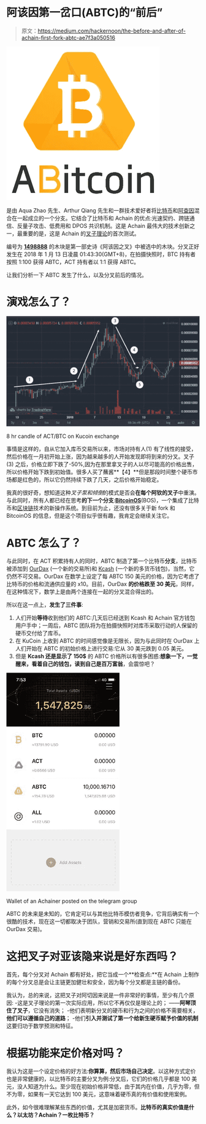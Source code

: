 # 阿该因第一岔口(ABTC)的“前后”

> 原文：<https://medium.com/hackernoon/the-before-and-after-of-achain-first-fork-abtc-ae7f3a050516>

![](img/6254440c1c8b80dae905ba67da8b89a0.png)

是由 Aqua Zhao 先生、Arthur Qiang 先生和一群技术爱好者将[比特币](https://hackernoon.com/tagged/bitcoin)和[阿查因](https://www.achain.com/)混合在一起成立的一个分支。它结合了比特币和 Achain 的优点:光速契约、跨链通信、反量子攻击、低费用和 DPOS 共识机制。这是 Achain 最伟大的技术创新之一，最重要的是，这是 Achain 的[叉子理论](https://blog.goodaudience.com/achain-simply-the-future-53c905a43019)的首次测试。

编号为 [**1498888**](https://browser.achain.com/#/BlockInfo/1498888) 的木块是第一部史诗《阿该因之叉》中被选中的木块。分叉正好发生在 2018 年 1 月 13 日凌晨 01:43:30(GMT+8)，在拍摄快照时，BTC 持有者按照 1:100 获得 ABTC，ACT 持有者以 1:1 获得 ABTC。

让我们分析一下 ABTC 发生了什么，以及分叉前后的情况。

# 演戏怎么了？

![](img/adede87c8602c21d9053e722772e9dae.png)

8 hr candle of ACT/BTC on Kucoin exchange

事情是这样的，自从它加入库币交易所以来，市场对持有人(1) 有了线性的接受，然后价格在一月初开始上涨，因为越来越多的人开始发现即将到来的分叉。叉子(3) 之后，价格立即下跌了-50%,因为在那里拿叉子的人以尽可能高的价格出售，所以价格开始下跌到初始值。很多人买了蘸酱**【4】**但是那段时间整个硬币市场都是红色的，所以它仍然持续下跌了几天，之后价格开始稳定。

我真的很好奇，想知道这种*叉子泵和倾倒*的模式是否会**在每个阿钦的叉子**中重演。与此同时，所有人都已经在思考**的下一个分支**:[**BitcoinOS**](http://www.bitcoinos.io/)(BOS)，一个集成了比特币和[区块链](https://hackernoon.com/tagged/blockchain)技术的新操作系统。到目前为止，还没有很多关于新 fork 和 BitcoinOS 的信息，但是这个项目似乎很有趣，我肯定会继续关注它。

# ABTC 怎么了？

与此同时，在 ACT 积累持有人的同时，ABTC 制造了第一个比特币**分支**，比特币被添加到 [OurDax](https://www.ourdax.com/) (一个新的交易所)和 [Kcash](https://www.kcash.com/) (一个新的多货币钱包)，当然，它仍然不可交易。OurDax 在数学上设定了每 ABTC 150 美元的价格，因为它考虑了比特币的价格和流通供应量的 x10。目前，OurDax **的价格跌至 30 美元**，同样，在这种情况下，数学上是由两个连接在一起的分叉混合得出的。

所以在这一点上，**发生了三件事**:

1.  人们开始**等待**收到他们的 ABTC:几天后已经送到 Kcash 和 Achain 官方钱包用户手中；一周后，ABTC 团队将为在拍摄快照时对库币采取行动的人保留的硬币交付给了库币。
2.  在 KuCoin 上收到 ABTC 的时间感觉像是无限长，因为与此同时在 OurDax 上人们开始在 ABTC 的初始价格上进行交易:它从 30 美元跌到 0.05 美元。
3.  但是 **Kcash 还是显示了 150$** 的 ABTC 价格所以有很多困惑:**想象一下，一觉醒来，看着自己的钱包，读到自己是百万富翁**，会震惊吧？

![](img/6cf08b89a3bd35a2ee7f653a56e7884a.png)

Wallet of an Achainer posted on the telegram group

ABTC 的未来是未知的，它肯定可以与其他比特币模仿者竞争，它背后确实有一个很酷的技术，现在这一切都取决于团队，营销和交易所(直到现在 ABTC 只能在 OurDax 交易)。

# 这把叉子对亚该隐来说是好东西吗？

首先，每个分叉对 Achain 都有好处，把它当成一个**检查点:**在 Achain 上制作的每个分叉总是会让主链更加健壮和安全，因为每个分叉都是主链的备份。

我认为，总的来说，这把叉子对阿切因来说是一件非常好的事情，至少有几个原因:
-这是叉子理论的第一次实际应用，所以它不再仅仅是理论上的；
——**阿琴顶住了叉子**，它没有消失；
-他们表明新分叉的硬币和行为之间的价格不需要相关，**他们可以遵循自己的道路**；
-他们**引入并测试了第一个给新生硬币赋予价值的机制**这要归功于数学预测和特征。

# 根据功能来定价格对吗？

我认为这是一个设定价格的好方法:**你算算，然后市场自己决定**。以这种方式定价也是非常健康的，以比特币的主要分叉为例:分叉后，它们的价格几乎都是 100 美元，没人知道为什么。至少现在初始价格非常低，由于其内在价值，几乎为零，但不为零，如果有一天它达到 100 美元，这意味着硬币真的有价值和使用案例。

此外，如今很难理解某些东西的价值，尤其是加密货币。**比特币的真实价值是什么？以太坊？Achain？一枚比特币？**
